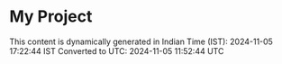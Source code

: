 # My Project

This content is dynamically generated in Indian Time (IST): 2024-11-05 17:22:44 IST
Converted to UTC: 2024-11-05 11:52:44 UTC
